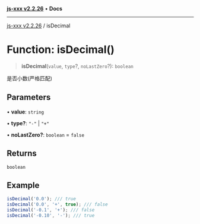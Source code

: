 [**js-xxx v2.2.26**](../README.md) • **Docs**

***

[js-xxx v2.2.26](../README.md) / isDecimal

# Function: isDecimal()

> **isDecimal**(`value`, `type`?, `noLastZero`?): `boolean`

是否小数(严格匹配)

## Parameters

• **value**: `string`

• **type?**: `"-"` \| `"+"`

• **noLastZero?**: `boolean` = `false`

## Returns

`boolean`

## Example

```ts
isDecimal('0.0'); /// true
isDecimal('0.0', '+', true); /// false
isDecimal('-0.1', '+'); /// false
isDecimal('-0.10', '-'); /// true
```
